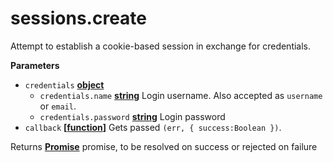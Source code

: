 # sessions.create

Attempt to establish a cookie-based session in exchange for credentials.

**Parameters**

-   `credentials` **[object](https://developer.mozilla.org/en-US/docs/Web/JavaScript/Reference/Global_Objects/Object)** 
    -   `credentials.name` **[string](https://developer.mozilla.org/en-US/docs/Web/JavaScript/Reference/Global_Objects/String)** Login username. Also accepted as `username` or `email`.
    -   `credentials.password` **[string](https://developer.mozilla.org/en-US/docs/Web/JavaScript/Reference/Global_Objects/String)** Login password
-   `callback` **\[[function](https://developer.mozilla.org/en-US/docs/Web/JavaScript/Reference/Statements/function)]** Gets passed `(err, { success:Boolean })`.

Returns **[Promise](https://developer.mozilla.org/en-US/docs/Web/JavaScript/Reference/Global_Objects/Promise)** promise, to be resolved on success or rejected on failure
